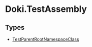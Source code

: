 # Doki.TestAssembly

## Types

- [TestParentRootNamespaceClass](Doki.TestAssembly.TestParentRootNamespaceClass.md)


